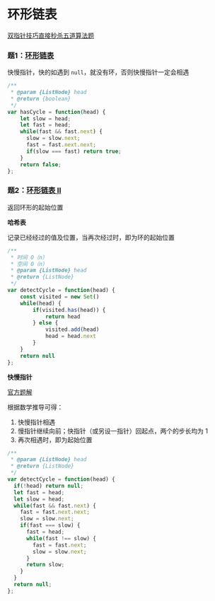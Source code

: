 # 环形链表

[双指针技巧直接秒杀五道算法题](https://mp.weixin.qq.com/s/Nh6jxQtO-xOT_WuX-B5w3Q)

### 题1：[环形链表](https://leetcode-cn.com/problems/linked-list-cycle/)

快慢指针，快的如遇到 `null`，就没有环，否则快慢指针一定会相遇

```javascript
/**
 * @param {ListNode} head
 * @return {boolean}
 */
var hasCycle = function(head) {
    let slow = head;
    let fast = head;
    while(fast && fast.next) {
      slow = slow.next;
      fast = fast.next.next;
      if(slow === fast) return true;
    }
    return false;
};
```

### 题2：[环形链表 II](https://leetcode-cn.com/problems/linked-list-cycle-ii/)

返回环形的起始位置

**哈希表**

记录已经经过的值及位置，当再次经过时，即为环的起始位置

```javascript
/**
 * 时间 O（n）
 * 空间 O（n）
 * @param {ListNode} head
 * @return {ListNode}
 */
var detectCycle = function(head) {
    const visited = new Set()
    while(head) {
        if(visited.has(head)) {
            return head
        } else {
            visited.add(head)
            head = head.next
        }
    }
    return null
};
```

**快慢指针**

[官方题解](https://leetcode-cn.com/problems/linked-list-cycle-ii/solution/huan-xing-lian-biao-ii-by-leetcode-solution/)

根据数学推导可得：

1. 快慢指针相遇
2. 慢指针继续向前；快指针（或另设一指针）回起点，两个的步长均为 1
3. 再次相遇时，即为起始位置

```javascript
/**
 * @param {ListNode} head
 * @return {ListNode}
 */
var detectCycle = function(head) {
  if(!head) return null;
  let fast = head;
  let slow = head;
  while(fast && fast.next) {
    fast = fast.next.next;
    slow = slow.next;
    if(fast === slow) {
      fast = head;
      while(fast !== slow) {
        fast = fast.next;
        slow = slow.next;
      }
      return slow;
    }
  }
  return null;
};
```

